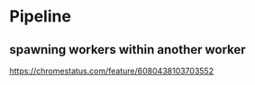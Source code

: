 # Pipeline




## spawning workers within another worker
https://chromestatus.com/feature/6080438103703552
